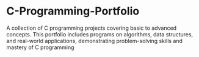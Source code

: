 # C-Programming-Portfolio
A collection of C programming projects covering basic to advanced concepts. This portfolio includes programs on algorithms, data structures, and real-world applications, demonstrating problem-solving skills and mastery of C programming
